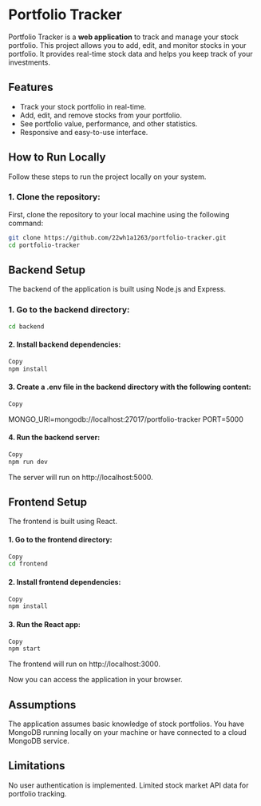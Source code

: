# Portfolio Tracker

Portfolio Tracker is a **web application** to track and manage your stock portfolio. This project allows you to add, edit, and monitor stocks in your portfolio. It provides real-time stock data and helps you keep track of your investments.

## Features
- Track your stock portfolio in real-time.
- Add, edit, and remove stocks from your portfolio.
- See portfolio value, performance, and other statistics.
- Responsive and easy-to-use interface.

## How to Run Locally

Follow these steps to run the project locally on your system.

### 1. Clone the repository:
First, clone the repository to your local machine using the following command:
```bash
git clone https://github.com/22wh1a1263/portfolio-tracker.git
cd portfolio-tracker
```

## Backend Setup
The backend of the application is built using Node.js and Express.

### 1. Go to the backend directory:
```bash
cd backend
```
#### 2. Install backend dependencies:
```bash
Copy
npm install
```
#### 3. Create a .env file in the backend directory with the following content:
```bash
Copy
```
MONGO_URI=mongodb://localhost:27017/portfolio-tracker
PORT=5000
#### 4. Run the backend server:
```bash
Copy
npm run dev
```
The server will run on http://localhost:5000.

## Frontend Setup
The frontend is built using React.

#### 1. Go to the frontend directory:
```bash
Copy
cd frontend
```
#### 2. Install frontend dependencies:
```bash
Copy
npm install
```
#### 3. Run the React app:
```bash
Copy
npm start
```
The frontend will run on http://localhost:3000.

Now you can access the application in your browser.

## Assumptions
The application assumes basic knowledge of stock portfolios.
You have MongoDB running locally on your machine or have connected to a cloud MongoDB service.
## Limitations
No user authentication is implemented.
Limited stock market API data for portfolio tracking.


